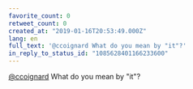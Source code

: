 ```yaml
---
favorite_count: 0
retweet_count: 0
created_at: "2019-01-16T20:53:49.000Z"
lang: en
full_text: '@ccoignard What do you mean by "it"?'
in_reply_to_status_id: "1085628401166233600"
---
```


[@ccoignard](https://twitter.com/ccoignard) What do you mean by "it"?
